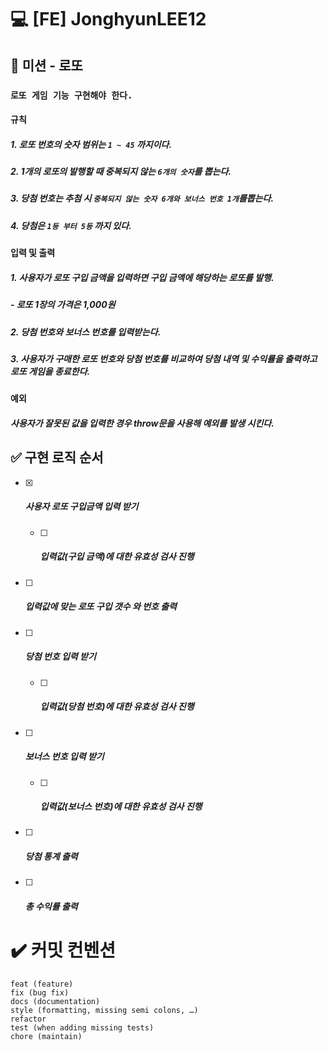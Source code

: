 # :computer: [FE] JonghyunLEE12



## :dart: 미션 - 로또

### `로또 게임 기능 구현해야 한다.`

#### 규칙

##### 	1. 로또 번호의 숫자 범위는 `1 ~ 45` 까지이다.

##### 	2. 1개의 로또의 발행할 때 중복되지 않는 `6개의 숫자`를 뽑는다.

##### 	3. 당첨 번호는 추첨 시 `중복되지 않는 숫자 6개와 보너스 번호 1개`를뽑는다.

##### 	4. 당첨은 `1등 부터 5등` 까지 있다.



#### 입력 및 출력

##### 	1. 사용자가 로또 구입 금액을 입력하면 구입 금액에 해당하는 로또를 발행.

##### 		- 로또 1장의 가격은 1,000원

##### 	2. 당첨 번호와  보너스 번호를 입력받는다.

##### 	3. 사용자가 구매한 로또 번호와 당첨 번호를 비교하여 당첨 내역 및 수익률을 출력하고 로또 게임을 종료한다.



#### 예외

##### 	사용자가 잘못된 값을 입력한 경우 throw문을 사용해 예외를 발생 시킨다.



## :white_check_mark: 구현 로직 순서

- [x] ##### 사용자 로또 구입금액 입력 받기

  - [ ] ##### 입력값(구입 금액)에 대한 유효성 검사 진행

    

- [ ] ##### 입력값에 맞는 로또 구입 갯수 와 번호 출력

  

- [ ] ##### 당첨 번호 입력 받기

  - [ ] ##### 입력값(당첨 번호)에 대한 유효성 검사 진행

- [ ] ##### 보너스 번호 입력 받기

  - [ ] ##### 입력값(보너스 번호)에 대한 유효성 검사 진행

  

- [ ] ##### 당첨 통계 출력

  

- [ ] ##### 총 수익률 출력



# :heavy_check_mark: 커밋 컨벤션

```
feat (feature)
fix (bug fix)
docs (documentation)
style (formatting, missing semi colons, …)
refactor
test (when adding missing tests)
chore (maintain)
```

